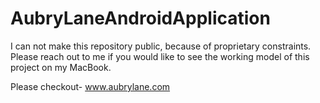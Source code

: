 # AubryLaneAndroidApplication
I can not make this repository public, because of proprietary constraints. Please reach out to me if you would like to see the working model of this project on my MacBook.

Please checkout- www.aubrylane.com
